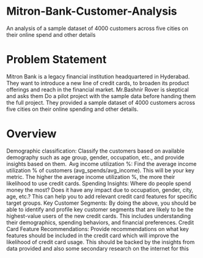 # Mitron-Bank-Customer-Analysis
 An analysis of a sample dataset of 4000 customers across five cities on their  online spend and other details
# Problem Statement
Mitron Bank is a legacy financial institution headquartered in Hyderabad. They want to introduce a new line of credit cards, to broaden its product offerings and reach in the financial market.
Mr.Bashnir Rover is skeptical and asks them
 Do a pilot project with the sample data before handing them the full project.
 They provided a sample dataset of 4000 customers across five cities on their
 online spending and other details.
# Overview
 Demographic classification: Classify the customers based on available
 demography such as age group, gender, occupation, etc., and provide insights
 based on them. 
Avg income utilization %: Find the average income utilization % of customers
 (avg_spends/avg_income). This will be your key metric. The higher the average
 income utilization %, the more their likelihood to use credit cards.
 Spending Insights: Where do people spend money the most? Does it have any
 impact due to occupation, gender, city, age, etc.? This can help you to add
 relevant credit card features for specific target groups.
 Key Customer Segments: By doing the above, you should be able to identify and
 profile key customer segments that are likely to be the highest-value users of
 the new credit cards. This includes understanding their demographics,
 spending behaviors, and financial preferences.
 Credit Card Feature Recommendations: Provide recommendations on what
 key features should be included in the credit card which will improve the
 likelihood of credit card usage. This should be backed by the insights from data
 provided and also some secondary research on the internet for this
